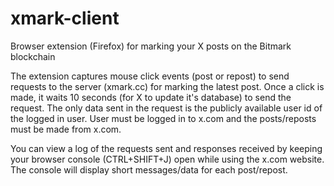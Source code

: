 # xmark-client
Browser extension (Firefox) for marking your X posts on the Bitmark blockchain

The extension captures mouse click events (post or repost) to send requests to the server (xmark.cc) for marking the latest post. Once a click is made, it waits 10 seconds (for X to update it's database) to send the request. The only data sent in the request is the publicly available user id of the logged in user. User must be logged in to x.com and the posts/reposts must be made from x.com.

You can view a log of the requests sent and responses received by keeping your browser console (CTRL+SHIFT+J) open while using the x.com website. The console will display short messages/data for each post/repost.
